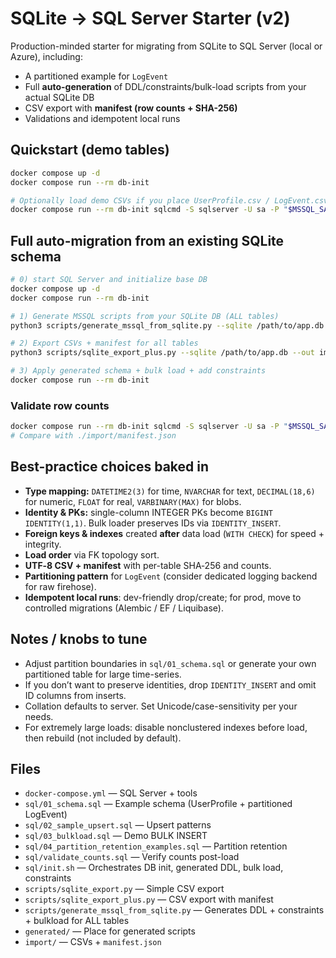 
# SQLite → SQL Server Starter (v2)

Production-minded starter for migrating from SQLite to SQL Server (local or Azure), including:
- A partitioned example for `LogEvent`
- Full **auto-generation** of DDL/constraints/bulk-load scripts from your actual SQLite DB
- CSV export with **manifest (row counts + SHA-256)**
- Validations and idempotent local runs

## Quickstart (demo tables)

```bash
docker compose up -d
docker compose run --rm db-init

# Optionally load demo CSVs if you place UserProfile.csv / LogEvent.csv in ./import
docker compose run --rm db-init sqlcmd -S sqlserver -U sa -P "$MSSQL_SA_PASSWORD" -d appdb -i /sql/03_bulkload.sql
```

## Full auto-migration from an existing SQLite schema

```bash
# 0) start SQL Server and initialize base DB
docker compose up -d
docker compose run --rm db-init

# 1) Generate MSSQL scripts from your SQLite DB (ALL tables)
python3 scripts/generate_mssql_from_sqlite.py --sqlite /path/to/app.db --out generated --db appdb

# 2) Export CSVs + manifest for all tables
python3 scripts/sqlite_export_plus.py --sqlite /path/to/app.db --out import

# 3) Apply generated schema + bulk load + add constraints
docker compose run --rm db-init
```

### Validate row counts

```bash
docker compose run --rm db-init sqlcmd -S sqlserver -U sa -P "$MSSQL_SA_PASSWORD" -d appdb -i /sql/validate_counts.sql
# Compare with ./import/manifest.json
```

## Best-practice choices baked in

- **Type mapping:** `DATETIME2(3)` for time, `NVARCHAR` for text, `DECIMAL(18,6)` for numeric, `FLOAT` for real, `VARBINARY(MAX)` for blobs.
- **Identity & PKs:** single-column INTEGER PKs become `BIGINT IDENTITY(1,1)`. Bulk loader preserves IDs via `IDENTITY_INSERT`.
- **Foreign keys & indexes** created **after** data load (`WITH CHECK`) for speed + integrity.
- **Load order** via FK topology sort.
- **UTF‑8 CSV + manifest** with per-table SHA‑256 and counts.
- **Partitioning pattern** for `LogEvent` (consider dedicated logging backend for raw firehose).
- **Idempotent local runs**: dev-friendly drop/create; for prod, move to controlled migrations (Alembic / EF / Liquibase).

## Notes / knobs to tune

- Adjust partition boundaries in `sql/01_schema.sql` or generate your own partitioned table for large time-series.
- If you don’t want to preserve identities, drop `IDENTITY_INSERT` and omit ID columns from inserts.
- Collation defaults to server. Set Unicode/case-sensitivity per your needs.
- For extremely large loads: disable nonclustered indexes before load, then rebuild (not included by default).

## Files

- `docker-compose.yml` — SQL Server + tools
- `sql/01_schema.sql` — Example schema (UserProfile + partitioned LogEvent)
- `sql/02_sample_upsert.sql` — Upsert patterns
- `sql/03_bulkload.sql` — Demo BULK INSERT
- `sql/04_partition_retention_examples.sql` — Partition retention
- `sql/validate_counts.sql` — Verify counts post-load
- `sql/init.sh` — Orchestrates DB init, generated DDL, bulk load, constraints
- `scripts/sqlite_export.py` — Simple CSV export
- `scripts/sqlite_export_plus.py` — CSV export with manifest
- `scripts/generate_mssql_from_sqlite.py` — Generates DDL + constraints + bulkload for ALL tables
- `generated/` — Place for generated scripts
- `import/` — CSVs + `manifest.json`

